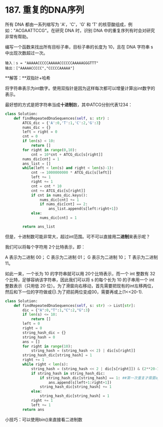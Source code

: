 # 187. 重复的DNA序列

所有 DNA 都由一系列缩写为 'A'，'C'，'G' 和 'T' 的核苷酸组成，例如："ACGAATTCCG"。在研究 DNA 时，识别 DNA 中的重复序列有时会对研究非常有帮助。

编写一个函数来找出所有目标子串，目标子串的长度为 10，且在 DNA 字符串 s 中出现次数超过一次。

```
输入：s = "AAAAACCCCCAAAAACCCCCCAAAAAGGGTTT"
输出：["AAAAACCCCC","CCCCCAAAAA"]
```



**解答：**双指针+哈希

将字符串表示为int数字。使用双指针是因为这样每次都可以增量计算出int数字的表示。

最好想的方式是把字符串当成**十进制**数，其中ATCG分别代表1234：

```python
class Solution:
    def findRepeatedDnaSequences(self, s: str) :
        ATCG_dic = {'A':0,'T':1,'C':2,'G':3}
        nums_dic = {}
        left = right = 0
        cnt = 0
        if len(s) < 10:
            return []
        for right in range(0,10):
            cnt = 10*cnt + ATCG_dic[s[right]]
        nums_dic[cnt] = 1
        ans_list = []
        while(left < len(s) and right < len(s)-1):
            cnt -= 1000000000 * ATCG_dic[s[left]]
            left += 1
            right += 1
            cnt = cnt * 10
            cnt += ATCG_dic[s[right]]
            if cnt in nums_dic.keys():
                nums_dic[cnt] += 1
                if nums_dic[cnt] == 2:
                    ans_list.append(s[left:right+1])
            else:
                nums_dic[cnt] = 1

        return ans_list
```

但是，十进制数可能非常大，超过int范围。可不可以直接用**二进制**来表示呢？

我们可以将每个字符用 2个比特表示，即：

A 表示为二进制 00；
C 表示为二进制 01；
G 表示为二进制 10；
T 表示为二进制 11。

如此一来，一个长为 10 的字符串就可以用 20个比特表示，而一个 int 整数有 32 个比特，足够容纳该字符串，因此我们可以将 s 的每个长为 10 的子串用一个 int 整数表示（只用低 20 位）。为了滑窗向右移动，首先需要把现有的int左移两位，然后和下一位的字符做或(|).为了把前两位变成00，需要再或上(1<<20-1). 

```python
class Solution:
    def findRepeatedDnaSequences(self, s: str) -> List[str]:
        dic = {"A":0,"T":1,"C":2,"G":3}
        if len(s) <= 10:
            return []
        left = 0
        right = 0
        string_hash_dic = {}
        string_hash = 0
        ans = []
        for right in range(10):
            string_hash = (string_hash << 2) | dic[s[right]]
        string_hash_dic[string_hash] = 1
        right += 1
        while right < len(s):
            string_hash = (string_hash << 2 | dic[s[right]]) & (2**20-1)
            if string_hash in string_hash_dic:
                if string_hash_dic[string_hash] == 1: ##第一次重复才需要append
                    ans.append(s[left+1:right+1])
                string_hash_dic[string_hash] += 1
            else:
                string_hash_dic[string_hash] = 1
            right += 1
            left += 1
        return ans
```

小技巧：可以使用bin()来直接看二进制数

